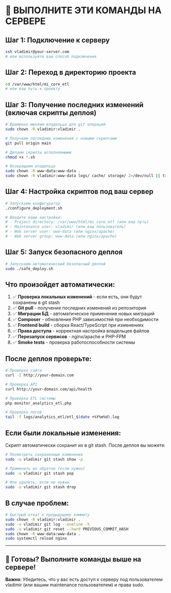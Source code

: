 # 🚀 ВЫПОЛНИТЕ ЭТИ КОМАНДЫ НА СЕРВЕРЕ

## Шаг 1: Подключение к серверу

```bash
ssh vladimir@your-server.com
# или используйте ваш способ подключения
```

## Шаг 2: Переход в директорию проекта

```bash
cd /var/www/html/mi_core_etl
# или ваш путь к проекту
```

## Шаг 3: Получение последних изменений (включая скрипты деплоя)

```bash
# Временно меняем владельца для git операций
sudo chown -R vladimir:vladimir .

# Получаем последние изменения с новыми скриптами
git pull origin main

# Делаем скрипты исполняемыми
chmod +x *.sh

# Возвращаем владельца
sudo chown -R www-data:www-data .
sudo chown -R vladimir:www-data logs/ cache/ storage/ 2>/dev/null || true
```

## Шаг 4: Настройка скриптов под ваш сервер

```bash
# Запускаем конфигуратор
./configure_deployment.sh

# Введите ваши настройки:
# - Project directory: /var/www/html/mi_core_etl (или ваш путь)
# - Maintenance user: vladimir (или ваш пользователь)
# - Web server user: www-data (или nginx/apache)
# - Web server group: www-data (или nginx/apache)
```

## Шаг 5: Запуск безопасного деплоя

```bash
# Запускаем автоматический безопасный деплой
sudo ./safe_deploy.sh
```

## Что произойдет автоматически:

1. ✅ **Проверка локальных изменений** - если есть, они будут сохранены в git stash
2. ✅ **Git pull** - получение последних изменений из репозитория
3. ✅ **Миграции БД** - автоматическое применение новых миграций
4. ✅ **Composer** - обновление PHP зависимостей при необходимости
5. ✅ **Frontend build** - сборка React/TypeScript при изменениях
6. ✅ **Права доступа** - корректная настройка владельцев файлов
7. ✅ **Перезапуск сервисов** - nginx/apache и PHP-FPM
8. ✅ **Smoke tests** - проверка работоспособности системы

## После деплоя проверьте:

```bash
# Проверка сайта
curl -I http://your-domain.com

# Проверка API
curl http://your-domain.com/api/health

# Проверка ETL системы
php monitor_analytics_etl.php

# Проверка логов
tail -f logs/analytics_etl/etl_$(date +%Y%m%d).log
```

## Если были локальные изменения:

Скрипт автоматически сохранит их в git stash. После деплоя вы можете:

```bash
# Посмотреть сохраненные изменения
sudo -u vladimir git stash show -p

# Применить их обратно (если нужно)
sudo -u vladimir git stash pop

# Или удалить, если не нужны
sudo -u vladimir git stash drop
```

## В случае проблем:

```bash
# Быстрый откат к предыдущему коммиту
sudo chown -R vladimir:vladimir .
sudo -u vladimir git log --oneline -5
sudo -u vladimir git reset --hard PREVIOUS_COMMIT_HASH
sudo chown -R www-data:www-data .
sudo systemctl reload nginx
```

---

## 🎯 Готовы? Выполните команды выше на сервере!

**Важно**: Убедитесь, что у вас есть доступ к серверу под пользователем vladimir (или вашим maintenance пользователем) и права sudo.
